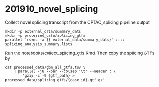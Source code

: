 # 201910_novel_splicing
Collect novel splicing transcript from the CPTAC_splicing pipeline output


    mkdir -p external_data/summary_dats
    mkdir -p processed_data/splicing_gtfs
    parallel 'rsync -a {} external_data/summary_dats/' :::: splicing_analysis_summary.lists

Run the notebooks/collect_splicing_gtfs.Rmd. Then copy the splicing GTFs by

    cat processed_data/gbm_all_gtfs.tsv \
        | parallel -j8 --bar --colsep '\t' --header : \
            'gzip -c -9 {gtf_path} > processed_data/splicing_gtfs/{case_id}.gtf.gz'
